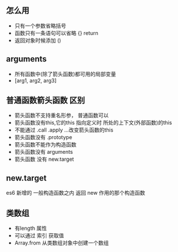 ## 怎么用
- 只有一个参数省略括号
- 函数只有一条语句可以省略 {} return
- 返回对象时候添加 () 

## arguments
- 所有函数中(除了箭头函数)都可用的局部变量
- [arg1, arg2, arg3]

## 普通函数箭头函数 区别
- 箭头函数不支持重名形参， 普通函数可以
- 箭头函数没有this,它的this 指向定义时 所处的上下文(外部函数)的this
- 不能通过 .call .apply ...改变箭头函数的this
- 箭头函数没有 .prototype
- 箭头函数不能作为构造函数
- 箭头函数没有 arguments
- 箭头函数 没有 new.target

## new.target
es6 新增的
一般构造函数之内 返回 new 作用的那个构造函数

## 类数组
- 有length 属性
- 可以通过 索引 获取值
- Array.from 从类数组对象中创建一个数组
